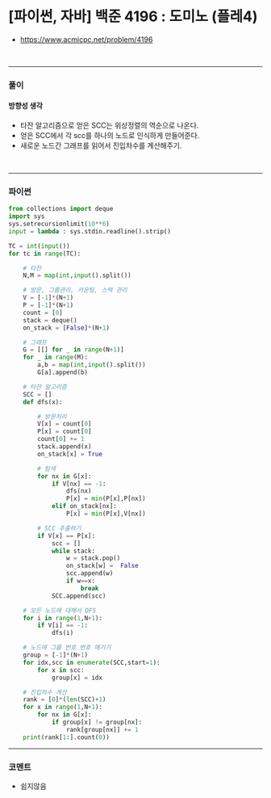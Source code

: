 # **[파이썬, 자바] 백준 4196 : 도미노 (플레4)**
* https://www.acmicpc.net/problem/4196
<br>


---

### **풀이**

#### **방향성 생각**
* 타잔 알고리즘으로 얻은 SCC는 위상정렬의 역순으로 나온다.
* 얻은 SCC에서 각 scc를 하나의 노드로 인식하게 만들어준다.
* 새로운 노드간 그래프를 읽어서 진입차수를 계산해주기.

<br>

---

### **파이썬**
```python
from collections import deque
import sys
sys.setrecursionlimit(10**6)
input = lambda : sys.stdin.readline().strip()

TC = int(input())
for tc in range(TC):

    # 타잔
    N,M = map(int,input().split())

    # 방문, 그룹관리, 카운팅, 스택 관리
    V = [-1]*(N+1)
    P = [-1]*(N+1)
    count = [0]
    stack = deque()
    on_stack = [False]*(N+1)

    # 그래프
    G = [[] for _ in range(N+1)]
    for _ in range(M):
        a,b = map(int,input().split())
        G[a].append(b)

    # 타잔 알고리즘
    SCC = []
    def dfs(x):

        # 방문처리
        V[x] = count[0]
        P[x] = count[0]
        count[0] += 1
        stack.append(x)
        on_stack[x] = True

        # 탐색
        for nx in G[x]:
            if V[nx] == -1:
                dfs(nx)
                P[x] = min(P[x],P[nx])
            elif on_stack[nx]:
                P[x] = min(P[x],V[nx])

        # SCC 추출하기
        if V[x] == P[x]:
            scc = []
            while stack:
                w = stack.pop()
                on_stack[w] =  False
                scc.append(w)
                if w==x:
                    break
            SCC.append(scc)

    # 모든 노드에 대해서 DFS
    for i in range(1,N+1):
        if V[i] == -1:
            dfs(i)

    # 노드에 그룹 번호 번호 매기기
    group = [-1]*(N+1)
    for idx,scc in enumerate(SCC,start=1):
        for x in scc:
            group[x] = idx

    # 진입차수 계산
    rank = [0]*(len(SCC)+1)
    for x in range(1,N+1):
        for nx in G[x]:
            if group[x] != group[nx]:
                rank[group[nx]] += 1
    print(rank[1:].count(0))
```

---

### **코멘트**

* 쉽지않음